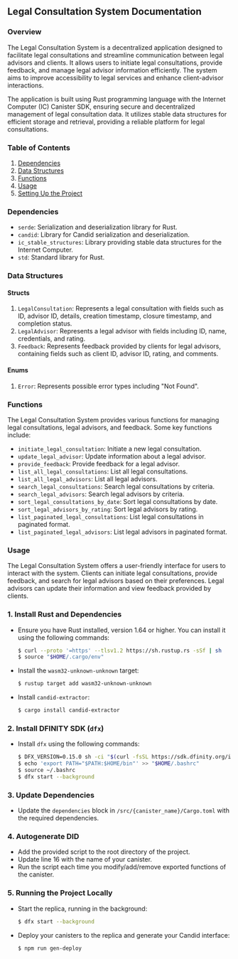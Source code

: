 ## Legal Consultation System Documentation

### Overview
The Legal Consultation System is a decentralized application designed to facilitate legal consultations and streamline communication between legal advisors and clients. It allows users to initiate legal consultations, provide feedback, and manage legal advisor information efficiently. The system aims to improve accessibility to legal services and enhance client-advisor interactions.

The application is built using Rust programming language with the Internet Computer (IC) Canister SDK, ensuring secure and decentralized management of legal consultation data. It utilizes stable data structures for efficient storage and retrieval, providing a reliable platform for legal consultations.

### Table of Contents
1. [Dependencies](#dependencies)
2. [Data Structures](#data-structures)
3. [Functions](#functions)
4. [Usage](#usage)
5. [Setting Up the Project](#setup)

### Dependencies <a name="dependencies"></a>
- `serde`: Serialization and deserialization library for Rust.
- `candid`: Library for Candid serialization and deserialization.
- `ic_stable_structures`: Library providing stable data structures for the Internet Computer.
- `std`: Standard library for Rust.

### Data Structures <a name="data-structures"></a>
#### Structs
1. `LegalConsultation`: Represents a legal consultation with fields such as ID, advisor ID, details, creation timestamp, closure timestamp, and completion status.
2. `LegalAdvisor`: Represents a legal advisor with fields including ID, name, credentials, and rating.
3. `Feedback`: Represents feedback provided by clients for legal advisors, containing fields such as client ID, advisor ID, rating, and comments.

#### Enums
1. `Error`: Represents possible error types including "Not Found".

### Functions <a name="functions"></a>
The Legal Consultation System provides various functions for managing legal consultations, legal advisors, and feedback. Some key functions include:
- `initiate_legal_consultation`: Initiate a new legal consultation.
- `update_legal_advisor`: Update information about a legal advisor.
- `provide_feedback`: Provide feedback for a legal advisor.
- `list_all_legal_consultations`: List all legal consultations.
- `list_all_legal_advisors`: List all legal advisors.
- `search_legal_consultations`: Search legal consultations by criteria.
- `search_legal_advisors`: Search legal advisors by criteria.
- `sort_legal_consultations_by_date`: Sort legal consultations by date.
- `sort_legal_advisors_by_rating`: Sort legal advisors by rating.
- `list_paginated_legal_consultations`: List legal consultations in paginated format.
- `list_paginated_legal_advisors`: List legal advisors in paginated format.

### Usage <a name="usage"></a>
The Legal Consultation System offers a user-friendly interface for users to interact with the system. Clients can initiate legal consultations, provide feedback, and search for legal advisors based on their preferences. Legal advisors can update their information and view feedback provided by clients.

### 1. Install Rust and Dependencies
- Ensure you have Rust installed, version 1.64 or higher. You can install it using the following commands:
  ```bash
  $ curl --proto '=https' --tlsv1.2 https://sh.rustup.rs -sSf | sh
  $ source "$HOME/.cargo/env"
  ```
- Install the `wasm32-unknown-unknown` target:
  ```bash
  $ rustup target add wasm32-unknown-unknown
  ```
- Install `candid-extractor`:
  ```bash
  $ cargo install candid-extractor
  ```

### 2. Install DFINITY SDK (`dfx`)
- Install `dfx` using the following commands:
  ```bash
  $ DFX_VERSION=0.15.0 sh -ci "$(curl -fsSL https://sdk.dfinity.org/install.sh)"
  $ echo 'export PATH="$PATH:$HOME/bin"' >> "$HOME/.bashrc"
  $ source ~/.bashrc
  $ dfx start --background
  ```

### 3. Update Dependencies
- Update the `dependencies` block in `/src/{canister_name}/Cargo.toml` with the required dependencies.

### 4. Autogenerate DID
- Add the provided script to the root directory of the project.
- Update line 16 with the name of your canister.
- Run the script each time you modify/add/remove exported functions of the canister.

### 5. Running the Project Locally
- Start the replica, running in the background:
  ```bash
  $ dfx start --background
  ```
- Deploy your canisters to the replica and generate your Candid interface:
  ```bash
  $ npm run gen-deploy
  ```
